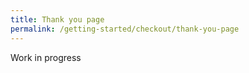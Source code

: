 ```yaml
---
title: Thank you page
permalink: /getting-started/checkout/thank-you-page
---
```


Work in progress
